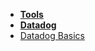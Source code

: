 - [**Tools**](/tools/)  
- [**Datadog**](/tools/datadog/)  
- [Datadog Basics](/tools/datadog/datadog_basics)  